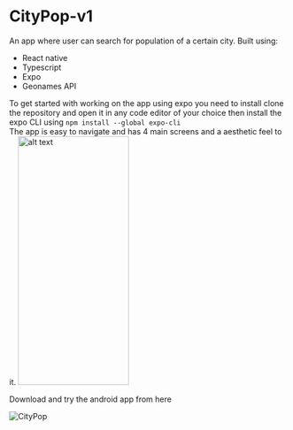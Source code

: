 # CityPop-v1
An app where user can search for population of a certain city. Built using:
<ul>
  <li>React native</li>
  <li>Typescript</li>
  <li>Expo</li>
  <li>Geonames API</li>
</ul>
To get started with working on the app using expo you need to install clone the repository and open it in any code editor of your choice then install the expo CLI using 
<code>npm install --global expo-cli</code>
<br />The app is easy to navigate and has 4 main screens and a aesthetic feel to it.

<img src="https://user-images.githubusercontent.com/65765335/148107987-1326c3e6-c94e-410f-b1bc-e6f0ba2a52b9.jpg" alt="alt text" width="200" height="450">

Download and try the android app from here

![CityPop](https://user-images.githubusercontent.com/65765335/148103942-0802b023-2cf3-4d1b-82f2-3eabc6bfb667.png)
